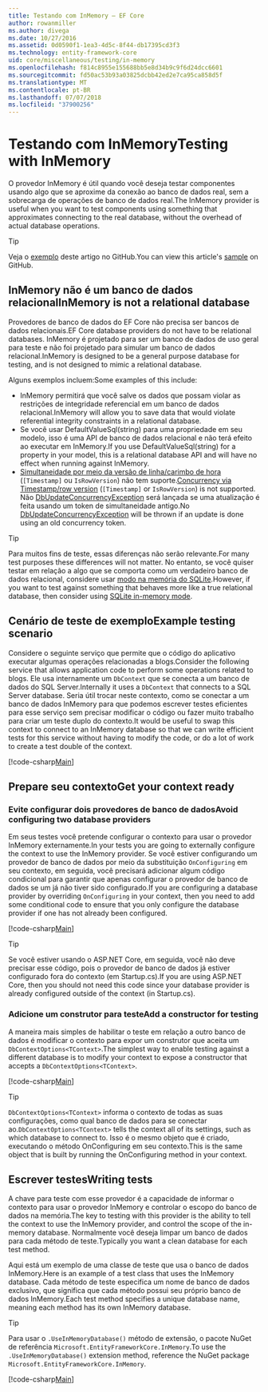 ```yaml
---
title: Testando com InMemory – EF Core
author: rowanmiller
ms.author: divega
ms.date: 10/27/2016
ms.assetid: 0d0590f1-1ea3-4d5c-8f44-db17395cd3f3
ms.technology: entity-framework-core
uid: core/miscellaneous/testing/in-memory
ms.openlocfilehash: f814c8955e155688bb5e8d34b9c9f6d24dcc6601
ms.sourcegitcommit: fd50ac53b93a03825dcbb42ed2e7ca95ca858d5f
ms.translationtype: MT
ms.contentlocale: pt-BR
ms.lasthandoff: 07/07/2018
ms.locfileid: "37900256"
---
```

# <a name="testing-with-inmemory"></a><span data-ttu-id="a0603-102">Testando com InMemory</span><span class="sxs-lookup"><span data-stu-id="a0603-102">Testing with InMemory</span></span>

<span data-ttu-id="a0603-103">O provedor InMemory é útil quando você deseja testar componentes usando algo que se aproxime da conexão ao banco de dados real, sem a sobrecarga de operações de banco de dados real.</span><span class="sxs-lookup"><span data-stu-id="a0603-103">The InMemory provider is useful when you want to test components using something that approximates connecting to the real database, without the overhead of actual database operations.</span></span>

> [!TIP]  
> <span data-ttu-id="a0603-104">Veja o [exemplo](https://github.com/aspnet/EntityFramework.Docs/tree/master/samples/core/Miscellaneous/Testing) deste artigo no GitHub.</span><span class="sxs-lookup"><span data-stu-id="a0603-104">You can view this article's [sample](https://github.com/aspnet/EntityFramework.Docs/tree/master/samples/core/Miscellaneous/Testing) on GitHub.</span></span>

## <a name="inmemory-is-not-a-relational-database"></a><span data-ttu-id="a0603-105">InMemory não é um banco de dados relacional</span><span class="sxs-lookup"><span data-stu-id="a0603-105">InMemory is not a relational database</span></span>

<span data-ttu-id="a0603-106">Provedores de banco de dados do EF Core não precisa ser bancos de dados relacionais.</span><span class="sxs-lookup"><span data-stu-id="a0603-106">EF Core database providers do not have to be relational databases.</span></span> <span data-ttu-id="a0603-107">InMemory é projetado para ser um banco de dados de uso geral para teste e não foi projetado para simular um banco de dados relacional.</span><span class="sxs-lookup"><span data-stu-id="a0603-107">InMemory is designed to be a general purpose database for testing, and is not designed to mimic a relational database.</span></span>

<span data-ttu-id="a0603-108">Alguns exemplos incluem:</span><span class="sxs-lookup"><span data-stu-id="a0603-108">Some examples of this include:</span></span>

* <span data-ttu-id="a0603-109">InMemory permitirá que você salve os dados que possam violar as restrições de integridade referencial em um banco de dados relacional.</span><span class="sxs-lookup"><span data-stu-id="a0603-109">InMemory will allow you to save data that would violate referential integrity constraints in a relational database.</span></span>
* <span data-ttu-id="a0603-110">Se você usar DefaultValueSql(string) para uma propriedade em seu modelo, isso é uma API de banco de dados relacional e não terá efeito ao executar em InMemory.</span><span class="sxs-lookup"><span data-stu-id="a0603-110">If you use DefaultValueSql(string) for a property in your model, this is a relational database API and will have no effect when running against InMemory.</span></span>
* <span data-ttu-id="a0603-111">[Simultaneidade por meio da versão de linha/carimbo de hora](xref:core/modeling/concurrency#timestamprow-version) (`[Timestamp]` ou `IsRowVersion`) não tem suporte.</span><span class="sxs-lookup"><span data-stu-id="a0603-111">[Concurrency via Timestamp/row version](xref:core/modeling/concurrency#timestamprow-version) (`[Timestamp]` or `IsRowVersion`) is not supported.</span></span> <span data-ttu-id="a0603-112">Não [DbUpdateConcurrencyException](https://docs.microsoft.com/dotnet/api/microsoft.entityframeworkcore.dbupdateconcurrencyexception) será lançada se uma atualização é feita usando um token de simultaneidade antigo.</span><span class="sxs-lookup"><span data-stu-id="a0603-112">No [DbUpdateConcurrencyException](https://docs.microsoft.com/dotnet/api/microsoft.entityframeworkcore.dbupdateconcurrencyexception) will be thrown if an update is done using an old concurrency token.</span></span>

> [!TIP]  
> <span data-ttu-id="a0603-113">Para muitos fins de teste, essas diferenças não serão relevante.</span><span class="sxs-lookup"><span data-stu-id="a0603-113">For many test purposes these differences will not matter.</span></span> <span data-ttu-id="a0603-114">No entanto, se você quiser testar em relação a algo que se comporta como um verdadeiro banco de dados relacional, considere usar [modo na memória do SQLite](sqlite.md).</span><span class="sxs-lookup"><span data-stu-id="a0603-114">However, if you want to test against something that behaves more like a true relational database, then consider using [SQLite in-memory mode](sqlite.md).</span></span>

## <a name="example-testing-scenario"></a><span data-ttu-id="a0603-115">Cenário de teste de exemplo</span><span class="sxs-lookup"><span data-stu-id="a0603-115">Example testing scenario</span></span>

<span data-ttu-id="a0603-116">Considere o seguinte serviço que permite que o código do aplicativo executar algumas operações relacionadas a blogs.</span><span class="sxs-lookup"><span data-stu-id="a0603-116">Consider the following service that allows application code to perform some operations related to blogs.</span></span> <span data-ttu-id="a0603-117">Ele usa internamente um `DbContext` que se conecta a um banco de dados do SQL Server.</span><span class="sxs-lookup"><span data-stu-id="a0603-117">Internally it uses a `DbContext` that connects to a SQL Server database.</span></span> <span data-ttu-id="a0603-118">Seria útil trocar neste contexto, como se conectar a um banco de dados InMemory para que podemos escrever testes eficientes para esse serviço sem precisar modificar o código ou fazer muito trabalho para criar um teste duplo do contexto.</span><span class="sxs-lookup"><span data-stu-id="a0603-118">It would be useful to swap this context to connect to an InMemory database so that we can write efficient tests for this service without having to modify the code, or do a lot of work to create a test double of the context.</span></span>

[!code-csharp[Main](../../../../samples/core/Miscellaneous/Testing/BusinessLogic/BlogService.cs)]

## <a name="get-your-context-ready"></a><span data-ttu-id="a0603-119">Prepare seu contexto</span><span class="sxs-lookup"><span data-stu-id="a0603-119">Get your context ready</span></span>

### <a name="avoid-configuring-two-database-providers"></a><span data-ttu-id="a0603-120">Evite configurar dois provedores de banco de dados</span><span class="sxs-lookup"><span data-stu-id="a0603-120">Avoid configuring two database providers</span></span>

<span data-ttu-id="a0603-121">Em seus testes você pretende configurar o contexto para usar o provedor InMemory externamente.</span><span class="sxs-lookup"><span data-stu-id="a0603-121">In your tests you are going to externally configure the context to use the InMemory provider.</span></span> <span data-ttu-id="a0603-122">Se você estiver configurando um provedor de banco de dados por meio da substituição `OnConfiguring` em seu contexto, em seguida, você precisará adicionar algum código condicional para garantir que apenas configurar o provedor de banco de dados se um já não tiver sido configurado.</span><span class="sxs-lookup"><span data-stu-id="a0603-122">If you are configuring a database provider by overriding `OnConfiguring` in your context, then you need to add some conditional code to ensure that you only configure the database provider if one has not already been configured.</span></span>

[!code-csharp[Main](../../../../samples/core/Miscellaneous/Testing/BusinessLogic/BloggingContext.cs#OnConfiguring)]

> [!TIP]  
> <span data-ttu-id="a0603-123">Se você estiver usando o ASP.NET Core, em seguida, você não deve precisar esse código, pois o provedor de banco de dados já estiver configurado fora do contexto (em Startup.cs).</span><span class="sxs-lookup"><span data-stu-id="a0603-123">If you are using ASP.NET Core, then you should not need this code since your database provider is already configured outside of the context (in Startup.cs).</span></span>

### <a name="add-a-constructor-for-testing"></a><span data-ttu-id="a0603-124">Adicione um construtor para teste</span><span class="sxs-lookup"><span data-stu-id="a0603-124">Add a constructor for testing</span></span>

<span data-ttu-id="a0603-125">A maneira mais simples de habilitar o teste em relação a outro banco de dados é modificar o contexto para expor um construtor que aceita um `DbContextOptions<TContext>`.</span><span class="sxs-lookup"><span data-stu-id="a0603-125">The simplest way to enable testing against a different database is to modify your context to expose a constructor that accepts a `DbContextOptions<TContext>`.</span></span>

[!code-csharp[Main](../../../../samples/core/Miscellaneous/Testing/BusinessLogic/BloggingContext.cs#Constructors)]

> [!TIP]  
> <span data-ttu-id="a0603-126">`DbContextOptions<TContext>` informa o contexto de todas as suas configurações, como qual banco de dados para se conectar ao.</span><span class="sxs-lookup"><span data-stu-id="a0603-126">`DbContextOptions<TContext>` tells the context all of its settings, such as which database to connect to.</span></span> <span data-ttu-id="a0603-127">Isso é o mesmo objeto que é criado, executando o método OnConfiguring em seu contexto.</span><span class="sxs-lookup"><span data-stu-id="a0603-127">This is the same object that is built by running the OnConfiguring method in your context.</span></span>

## <a name="writing-tests"></a><span data-ttu-id="a0603-128">Escrever testes</span><span class="sxs-lookup"><span data-stu-id="a0603-128">Writing tests</span></span>

<span data-ttu-id="a0603-129">A chave para teste com esse provedor é a capacidade de informar o contexto para usar o provedor InMemory e controlar o escopo do banco de dados na memória.</span><span class="sxs-lookup"><span data-stu-id="a0603-129">The key to testing with this provider is the ability to tell the context to use the InMemory provider, and control the scope of the in-memory database.</span></span> <span data-ttu-id="a0603-130">Normalmente você deseja limpar um banco de dados para cada método de teste.</span><span class="sxs-lookup"><span data-stu-id="a0603-130">Typically you want a clean database for each test method.</span></span>

<span data-ttu-id="a0603-131">Aqui está um exemplo de uma classe de teste que usa o banco de dados InMemory.</span><span class="sxs-lookup"><span data-stu-id="a0603-131">Here is an example of a test class that uses the InMemory database.</span></span> <span data-ttu-id="a0603-132">Cada método de teste especifica um nome de banco de dados exclusivo, que significa que cada método possui seu próprio banco de dados InMemory.</span><span class="sxs-lookup"><span data-stu-id="a0603-132">Each test method specifies a unique database name, meaning each method has its own InMemory database.</span></span>

>[!TIP]
> <span data-ttu-id="a0603-133">Para usar o `.UseInMemoryDatabase()` método de extensão, o pacote NuGet de referência `Microsoft.EntityFrameworkCore.InMemory`.</span><span class="sxs-lookup"><span data-stu-id="a0603-133">To use the `.UseInMemoryDatabase()` extension method, reference the NuGet package `Microsoft.EntityFrameworkCore.InMemory`.</span></span>

[!code-csharp[Main](../../../../samples/core/Miscellaneous/Testing/TestProject/InMemory/BlogServiceTests.cs)]
